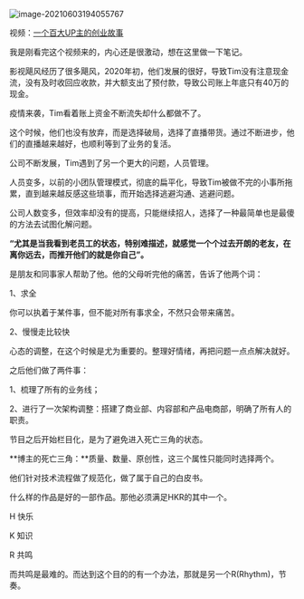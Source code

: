 ![image-20210603194055767](https://ossimg.yzitc.com/2021/12/03/a664ff22868f8.png)

视频：[一个百大UP主的创业故事](https://www.bilibili.com/video/BV1Bb4y1R7WQ)

我是刚看完这个视频来的，内心还是很激动，想在这里做一下笔记。



影视飓风经历了很多飓风，2020年初，他们发展的很好，导致Tim没有注意现金流，没有及时收回应收款，并大额支出了预付款，导致公司账上年底只有40万的现金。

疫情来袭，Tim看着账上资金不断流失却什么都做不了。

这个时候，他们也没有放弃，而是选择破局，选择了直播带货。通过不断进步，他们的直播越来越好，也顺利等到了业务的复活。



公司不断发展，Tim遇到了另一个更大的问题，人员管理。

人员变多，以前的小团队管理模式，彻底的扁平化，导致Tim被做不完的小事所拖累，直到越来越反感这些琐事，而开始选择逃避沟通、逃避问题。

公司人数变多，但效率却没有的提高，只能继续招人，选择了一种最简单也是最傻的方法去试图化解问题。

**“尤其是当我看到老员工的状态，特别难描述，就感觉一个个过去开朗的老友，在离你远去，而推开他们的就是你自己”。**

是朋友和同事家人帮助了他。他的父母听完他的痛苦，告诉了他两个词：

1、求全

你可以执着于某件事，但不能对所有事求全，不然只会带来痛苦。

2、慢慢走比较快

心态的调整，在这个时候是尤为重要的。整理好情绪，再把问题一点点解决就好。

之后他们做了两件事：

1、梳理了所有的业务线；

2、进行了一次架构调整：搭建了商业部、内容部和产品电商部，明确了所有人的职责。



节目之后开始栏目化，是为了避免进入死亡三角的状态。

**博主的死亡三角：**质量、数量、原创性，这三个属性只能同时选择两个。

他们针对技术流程做了规范化，做了属于自己的白皮书。



什么样的作品是好的一部作品。那他必须满足HKR的其中一个。

H 快乐

K 知识

R 共鸣

而共鸣是最难的。而达到这个目的的有一个办法，那就是另一个R(Rhythm)，节奏。